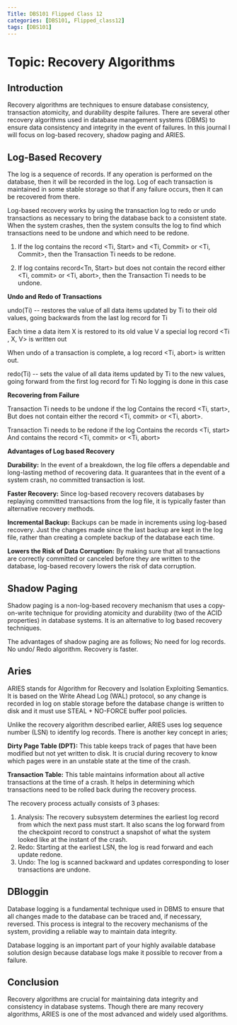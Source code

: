 ```yaml
---
Title: DBS101 Flipped Class 12
categories: [DBS101, Flipped_class12]
tags: [DBS101]
---
```


# Topic: Recovery Algorithms

## Introduction
Recovery algorithms are techniques to ensure database consistency, transaction atomicity, and durability despite failures. There are several other recovery algorithms used in database management systems (DBMS) to ensure data consistency and integrity in the event of failures. In this journal I will focus on log-based recovery, shadow paging and ARIES.

## Log-Based Recovery
The log is a sequence of records. If any operation is performed on the database, then it will be recorded in the log. Log of each transaction is maintained in some stable storage so that if any failure occurs, then it can be recovered from there.

Log-based recovery works by using the transaction log to redo or undo transactions as necessary to bring the database back to a consistent state. When the system crashes, then the system consults the log to find which transactions need to be undone and which need to be redone.

1. If the log contains the record <Ti, Start> and <Ti, Commit> or <Ti, Commit>, then the Transaction Ti needs to be redone.

2. If log contains record<Tn, Start> but does not contain the record either <Ti, commit> or <Ti, abort>, then the Transaction Ti needs to be undone.

<b>Undo and Redo of Transactions</b>

undo(Ti) -- restores the value of all data items updated by Ti to their old values, going backwards from the last log record for Ti

Each time a data item X is restored to its old value V a special log record <Ti , X, V> is written out

When undo of a transaction is complete, a log record
<Ti, abort> is written out.

redo(Ti) -- sets the value of all data items updated by Ti to the new values, going forward from the first log record for Ti 
No logging is done in this case

<b>Recovering from Failure</b>

Transaction Ti needs to be undone if the log
Contains the record <Ti, start>,
But does not contain either the record <Ti, commit> or <Ti, abort>.

Transaction Ti needs to be redone if the log
Contains the records <Ti, start>
And contains the record <Ti, commit> or <Ti, abort>

<b>Advantages of Log based Recovery</b>

<b>Durability:</b> In the event of a breakdown, the log file offers a dependable and long-lasting method of recovering data. It guarantees that in the event of a system crash, no committed transaction is lost.

<b>Faster Recovery:</b> Since log-based recovery recovers databases by replaying committed transactions from the log file, it is typically faster than alternative recovery methods.

<b>Incremental Backup:</b> Backups can be made in increments using log-based recovery. Just the changes made since the last backup are kept in the log file, rather than creating a complete backup of the database each time.

<b>Lowers the Risk of Data Corruption:</b> By making sure that all transactions are correctly committed or canceled before they are written to the database, log-based recovery lowers the risk of data corruption.


## Shadow Paging
Shadow paging is a non-log-based recovery mechanism that uses a copy-on-write technique for providing atomicity and durability (two of the ACID properties) in database systems. It is an alternative to log based recovery techniques.

The advantages of shadow paging are as follows;
No need for log records.
No undo/ Redo algorithm.
Recovery is faster.

## Aries
ARIES stands for Algorithm for Recovery and Isolation Exploiting Semantics. It is based on the Write Ahead Log (WAL) protocol, so  any change is recorded in log on stable storage before the database change is written to disk and it must use STEAL + NO-FORCE buffer pool policies. 

Unlike the recovery algorithm described earlier, ARIES uses log sequence number (LSN) to identify log records. There is another key concept in aries; 

 <b>Dirty Page Table (DPT):</b> This table keeps track of pages that have been modified but not yet written to disk. It is crucial during recovery to know which pages were in an unstable state at the time of the crash.

 <b>Transaction Table:</b> This table maintains information about all active transactions at the time of a crash. It helps in determining which transactions need to be rolled back during the recovery process.

The recovery process actually consists of 3 phases:
1. Analysis:
The recovery subsystem determines the earliest log record from which the next pass must start. It also scans the log forward from the checkpoint record to construct a snapshot of what the system looked like at the instant of the crash.
2. Redo:
Starting at the earliest LSN, the log is read forward and each update redone.
3. Undo:
The log is scanned backward and updates corresponding to loser transactions are undone.

## DBloggin
Database logging is a fundamental technique used in DBMS to ensure that all changes made to the database can be traced and, if necessary, reversed. This process is integral to the recovery mechanisms of the system, providing a reliable way to maintain data integrity. 

Database logging is an important part of your highly available database solution design because database logs make it possible to recover from a failure.

## Conclusion
Recovery algorithms are crucial for maintaining data integrity and consistency in database systems. Though there are many recovery algorithms, ARIES is one of the most advanced and widely used algorithms.
